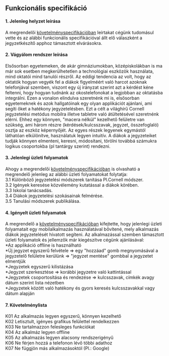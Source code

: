 Funkcionális specifikáció
-------------------------

#### 1. Jelenleg helyzet leírása
A megrendelői [követelményspecifikációban](https://github.com/vajkone/NoteTakingApp/blob/master/k%C3%B6vspec.md#1-jelenlegi-helyzet) leírtakat cégünk tudomásul vette és az alábbi funkcionális specifikációval állt elő válaszként a jegyzetkészítő apphoz támasztott elvárásokra.

#### 2. Vágyálom rendszer leírása
Elsősorban egyetemeken, de akár gimnáziumokban, középiskolákban is ma már sok esetben megkerülhetetlen a technológiai eszközök használata, mind oktatói mind tanulói részről. Az eddigi tendencia az volt, hogy az oktatók hogyan vegyék fel a diákok figyelméért való harcot azoknak telefonjával szemben, viszont egy új irányzat szerint azt a kérdést kéne feltenni, hogy hogyan tudnánk az okostelefonokat a legjobban az oktatásba integrálni. Ezen a vonalon elindulva szeretnénk mi is, elsősorban egyetemeknek és azok hallgatóinak egy olyan applikációt ajánlani, ami segíti őket a hatékony jegyzetelésben. Ezt a célt a világhírű Cornell jegyzetelési metódus mobilra illetve tabletre való átültetésével szeretnénk elérni. Ehhez egy könnyen, "macera nélkül" kezelhető felületre van szükség, ami három részre (kérdések/kulcsszavak, jegyzet, összefoglaló) osztja az eszköz képernyőjét. Az egyes részek legyenek egymástól láthatóan elkülönítve, használatuk legyen intuitív. A diákok a jegyzeteiket tudják könnyen elmenteni, keresni, módosítani, törölni továbbá számukra logikus csoportokba (pl tantárgy szerint) rendezni.

#### 3. Jelenlegi üzleti folyamatok
Ahogy a megrendelői [követelményspecifikációban](https://github.com/vajkone/NoteTakingApp/blob/master/k%C3%B6vspec.md#3-jelenlegi-%C3%BCzleti-folyamatok) is olvasható a megrendelő jelenleg az alábbi üzleti folyamatokat folytatja:  
3.1 Különböző jegyzetelési módszerek tanítása Pl.Cornell módszer.  
3.2 Igények keresése közvélemény kutatással a diákok körében.  
3.3 Iskolai tanácsadás.  
3.4 Diákok jegyzetelési szokásainak felmérése.  
3.5 Tanulási módszerek publikálása.  

#### 4. Igényelt üzleti folyamatok
A megrendelő a [követelményspecifikációban](https://github.com/vajkone/NoteTakingApp/blob/master/k%C3%B6vspec.md#4-ig%C3%A9nyelt-%C3%BCzleti-folyamatok) kifejtette, hogy jelenlegi üzleti folyamatait egy mobilalkalmazás használatával bővítené, mely alkalmazás diákok jegyzetelését hívatott segíteni. Az alkalmazással szemben támasztott üzleti folyamatok és jellemzők már kiegészítve cégünk ajánlásával:  
*Az applikáció offline is használható  
*Új jegyzet egyszerű felvétele => egy "hozzáad" gomb megnyomásával a jegyzetelő felületre kerülünk => "jegyzet mentése" gombbal a jegyzetet elmentjük  
*Jegyzetek egyszerű kilistázása  
*Jegyzet szerkesztése => korábbi jegyzetre való kattintással  
*Jegyzetek csoportosítása és rendezése => kulcsszavak, címkék avagy dátum szerint lista nézetben  
*Jegyzetek között való hatékony és gyors keresés kulcsszavakkal vagy dátum alapján  

#### 7. Követelménylista
K01 Az alkalmazás legyen egyszerű, könnyen kezelhető  
K02 Letisztult, igényes grafikus felülettel rendelkezzen  
K03 Ne tartalmazzon felesleges funkciókat  
K04 Az alkalmáz legyen offline  
K05 Az alkalmazás legyen alacsony rendszerigényű  
K06 Ne férjen hozzá a telefonon lévő többi adathoz  
K07 Ne függjön más alkalmazásoktól (Pl.: Google)  
